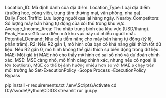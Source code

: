 Location_ID: Mã định danh của địa điểm.
Location_Type: Loại địa điểm (trường học, công viên, trung tâm thương mại, văn phòng, nhà ga).
Daily_Foot_Traffic: Lưu lượng người qua lại hàng ngày.
Nearby_Competitors: Số lượng máy bán hàng tự động của đối thủ trong khu vực.
Average_Income_Area: Thu nhập trung bình của khu vực (USD/tháng).
Peak_Hours: Giờ cao điểm mà khu vực này có nhiều người nhất.
Potential_Demand: Nhu cầu tiềm năng cho máy bán hàng tự động (tỷ lệ phần trăm).
R2: Nếu R2 gần 1, mô hình của bạn có khả năng giải thích tốt dữ liệu. Nếu R2 gần 0, mô hình không thể giải thích sự biến động trong dữ liệu.
MAE: Một giá trị MAE nhỏ cho thấy mô hình có sai số nhỏ và dự đoán chính xác.
MSE: MSE càng nhỏ, mô hình càng chính xác, nhưng nếu có ngoại lệ lớn (outliers), MSE có thể bị ảnh hưởng nhiều hơn so với MAE.s
chạy trên môi trường ảo 
Set-ExecutionPolicy -Scope Process -ExecutionPolicy Bypass


pip install -r requirements.txt
.\env\Scripts\Activate
 cd D:\Vsvode\Python\CDIO3
 streamlit run gui.py